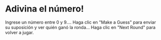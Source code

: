 # Adivina el número!

Ingrese un número entre 0 y 9....
Haga clic en "Make a Guess" para enviar su suposición y ver quién ganó la ronda...
Haga clic en "Next Round" para volver a jugar.
